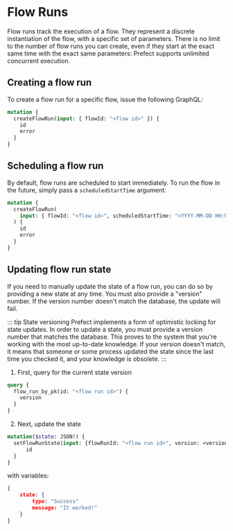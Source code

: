 # Flow Runs

Flow runs track the execution of a flow. They represent a discrete instantiation of the flow, with a specific set of parameters. There is no limit to the number of flow runs you can create, even if they start at the exact same time with the exact same parameters: Prefect supports unlimited concurrent execution.

## Creating a flow run

To create a flow run for a specific flow, issue the following GraphQL:

```graphql
mutation {
  createFlowRun(input: { flowId: "<flow id>" }) {
    id
    error
  }
}
```

## Scheduling a flow run

By default, flow runs are scheduled to start immediately. To run the flow in the future, simply pass a `scheduledStartTime` argument:

```graphql
mutation {
  createFlowRun(
    input: { flowId: "<flow id>", scheduledStartTime: "<YYYY-MM-DD HH:MM:SS>" }
  ) {
    id
    error
  }
}
```

## Updating flow run state

If you need to manually update the state of a flow run, you can do so by providing a new state at any time. You must also provide a "version" number. If the version number doesn't match the database, the update will fail.

::: tip State versioning
Prefect implements a form of optimistic locking for state updates. In order to update a state, you must provide a version number that matches the database. This proves to the system that you're working with the most up-to-date knowledge. If your version doesn't match, it means that someone or some process updated the state since the last time you checked it, and your knowledge is obsolete.
:::

1.  First, query for the current state version

```graphql
query {
  flow_run_by_pk(id: "<flow run id>") {
    version
  }
}
```

2. Next, update the state

```graphql
mutation($state: JSON!) {
  setFlowRunState(input: {flowRunId: "<flow run id>", version: <version>, state: $state}) {
      id
  }
}
```

with variables:

```json
{
    state: {
        type: "Success"
        message: "It worked!"
    }
}
```
